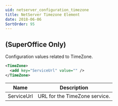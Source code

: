 ```yaml
---
uid: netserver_configuration_timezone
title: NetServer Timezone Element
date: 2018-06-06
SortOrder: 95
---
```

## (SuperOffice Only)
Configuration values related to TimeZone.

```xml
<TimeZone>
  <add key="ServiceUrl" value="" />
</TimeZone>
```

|Name|Description|
|------------|----|
|ServiceUrl|URL for the TimeZone service.|
